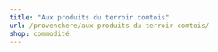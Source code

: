 ```yaml
---
title: "Aux produits du terroir comtois"
url: /provenchere/aux-produits-du-terroir-comtois/
shop: commodité
---
```

